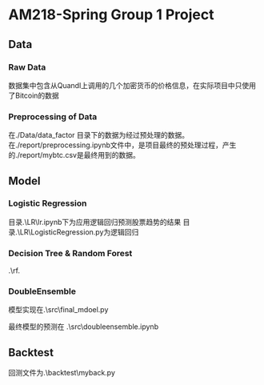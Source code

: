 # AM218-Spring Group 1 Project

## Data
### Raw Data
数据集中包含从Quandl上调用的几个加密货币的价格信息，在实际项目中只使用了Bitcoin的数据
### Preprocessing of Data
在./Data/data_factor 目录下的数据为经过预处理的数据。在./report/preprocessing.ipynb文件中，是项目最终的预处理过程，产生的./report/mybtc.csv是最终用到的数据。

## Model
### Logistic Regression

目录.\LR\lr.ipynb下为应用逻辑回归预测股票趋势的结果
目录.\LR\LogisticRegression.py为逻辑回归

### Decision Tree & Random Forest

.\rf\.

### DoubleEnsemble
模型实现在.\src\final_mdoel.py


最终模型的预测在
.\src\doubleensemble.ipynb

## Backtest

回测文件为.\backtest\myback.py



